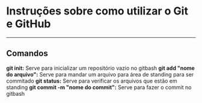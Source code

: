 # Instruções sobre como utilizar o Git e GitHub
---
## Comandos
**git init:** Serve para inicializar um repositório vazio no gitbash
**git add "nome do arquivo":** Serve para mandar um arquivo para área de standing para ser commitado
**git status:** Serve para verificar os arquivos que estão em standing
**git commit -m "nome do commit":** Serve para fazer o commit no gitbash 
